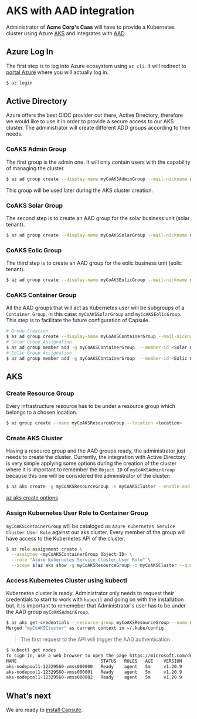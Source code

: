 # AKS with AAD integration

Administrator of **Acme Corp's Caas** will have to provide a Kubernetes cluster using Azure [AKS](https://docs.microsoft.com/azure/aks/) and integrates with [AAD](https://azure.microsoft.com/services/active-directory/).

## Azure Log In

The first step is to log into Azure ecosystem using `az cli`. It will redirect to [portal Azure](https://portal.azure.com) where you will actually log in.

```bash
$ az login
```

## Active Directory

Azure offers the best OIDC provider out there, Active Directory, therefore we would like to use it in order to provide a secure access to our AKS cluster. The administrator will create different ADD groups according to their needs.

### CoAKS Admin Group

The first group is the admin one. It will only contain users with the capability of managing the cluster.

```bash
$ az ad group create --display-name myCoAKSAdminGroup --mail-nickname myCoAKSAdminGroup
```

This group will be used later during the AKS cluster creation.

### CoAKS Solar Group

The second step is to create an AAD group for the solar business unit (solar tenant).

```bash
$ az ad group create --display-name myCoAKSSolarGroup --mail-nickname myCoAKSSolarGroup
```

### CoAKS Eolic Group

The third step is to create an AAD group for the eolic business unit (eolic tenant).

```bash
$ az ad group create --display-name myCoAKSEolicGroup --mail-nickname myCoAKSEolicGroup
```

### CoAKS Container Group

All the AAD groups that will act as Kubernetes user will be subgroups of a `Container Group`, in this case: `myCoAKSSolarGroup` and `myCoAKSEolicGroup`. This step is to facilitate the future configuration of Capsule.

```bash
# Group Creation 
$ az ad group create --display-name myCoAKSContainerGroup --mail-nickname myCoAKSContainerGroup
# Solar Group Assignation
$ az ad group member add -g myCoAKSContainerGroup  --member-id <Solar Group Object ID>
# Eolic Group Assignation
$ az ad group member add -g myCoAKSContainerGroup  --member-id <Eolic Group Object ID>
```

## AKS

### Create Resource Group

Every infrastructure resource has to be under a resource group which belongs to a chosen location.

```bash
$ az group create --name myCoAKSResourceGroup --location <location>
```

### Create AKS Cluster

Having a resource group and the AAD groups ready, the administrator just needs to create the cluster. Currently, the integration with Active Directory is very simple applying some options during the creation of the cluster where it is important to remember the `Object ID` of `myCoAKSAdminGroup` because this one will be considered the administrator of the cluster:

```bash
$ az aks create -g myCoAKSResourceGroup -n myCoAKSCluster --enable-aad --zones 1 2 3 --aad-admin-group-object-ids <myCoAKSAdminGroup Object ID>
```

[az aks create options](https://docs.microsoft.com/en-us/cli/azure/aks?view=azure-cli-latest#az_aks_create)

### Assign Kubernetes User Role to Container Group

`myCoAKSContainerGroup` will be cataloged as `Azure Kubernetes Service Cluster User Role` against our aks cluster. Every member of the group will have access to the Kubernetes API of the cluster.

```bash
$ az role assignment create \
  --assignee <myCoAKSContainerGroup Object ID> \
  --role "Azure Kubernetes Service Cluster User Role" \
  --scope $(az aks show -g myCoAKSResourceGroup -n myCoAKSCluster --query id -o tsv)
```

### Access Kubernetes Cluster using kubectl

Kubernetes cluster is ready. Administrator only needs to request their credentials to start to work with `kubectl` and going on with the installation but, it is important to rememeber that Administrator's user has to be under the AAD group `myCoAKSAdminGroup`.

```bash
$ az aks get-credentials --resource-group myCoAKSResourceGroup --name myCoAKSCluster --overwrite-existing
Merged "myCoAKSCluster" as current context in ~/.kube/config
```

> The first request to the API will trigger the AAD authentication

```bash
$ kubectl get nodes
To sign in, use a web browser to open the page https://microsoft.com/devicelogin and enter the code DJ8AP22W9 to authenticate.
NAME                                STATUS   ROLES   AGE    VERSION
aks-nodepool1-12329560-vmss000000   Ready    agent   5m     v1.20.9
aks-nodepool1-12329560-vmss000001   Ready    agent   5m     v1.20.9
aks-nodepool1-12329560-vmss000002   Ready    agent   5m     v1.20.9
```

## What’s next

We are ready to [install Capsule](capsule-installation.md).